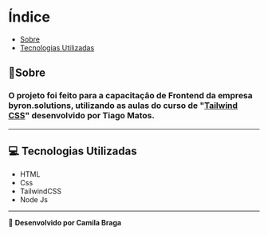 # Índice

- [Sobre](#-sobre)
- [Tecnologias Utilizadas](#-tecnologias-utilizadas)

## 📄Sobre

### O projeto foi feito para a capacitação de Frontend da empresa byron.solutions, utilizando as aulas do curso de "[Tailwind CSS](https://www.youtube.com/playlist?list=PLcoYAcR89n-r1m-tMfV4qndrRWpT_rb9u)" desenvolvido por Tiago Matos.

---

## 💻 Tecnologias Utilizadas

- HTML
- Css
- TailwindCSS
- Node Js

---

🚀 **Desenvolvido por Camila Braga**
